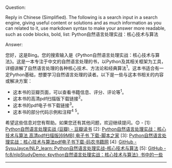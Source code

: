 Question:

Reply in Chinese (Simplified).
The following is a search input in a search engine, giving useful content or solutions and as much information as you can related to it, use markdown syntax to make your answer more readable, such as code blocks, bold, list:
Python自然语言处理实战：核心技术与算法

Answer:

您好，这是Bing。您的搜索输入是《Python自然语言处理实战：核心技术与算法》。这是一本专注于中文的自然语言处理的书，以Python及其相关框架为工具，详细讲解了自然语言处理的各种核心技术、方法论和经典算法<sup>1</sup>。这本书适合有一定Python基础，想要学习自然语言处理的读者。以下是一些与这本书相关的内容或解决方案：

- 这本书的豆瓣页面，可以查看书籍信息、评分、评论等<sup>1</sup>。
- 这本书的高清pdf扫描版下载链接<sup>2</sup>。
- 这本书的pdf电子书下载链接<sup>3</sup>。
- 这本书的部分代码示例和注释<sup>4</sup> <sup>5</sup>。

希望这些信息对您有帮助。如果您还有其他问题，欢迎继续提问。😊
\-
\[1]: [Python自然语言处理实战 (豆瓣) - 豆瓣读书](https://book.douban.com/subject/30247776/)
\[2]: [Python自然语言处理实战：核心技术与算法 高清pdf扫描版[69MB] 电子书 下载-脚本之家](https://www.jb51.net/books/676153.html)
\[3]: [Python自然语言处理实战：核心技术与算法pdf电子书下载-码农书籍网](https://www.manongbook.com/other/1125.html)
\[4]: [GitHub - SysuJayce/NLP_learn: Python自然语言处理实战-核心技术与算法](https://github.com/SysuJayce/NLP_learn)
\[5]: [GitHub - fc8/nlpStudyDemo: 《python自然语言处理实战：核心技术与算法》书中的一些](https://github.com/fc8/nlpStudyDemo)

<hr/>

